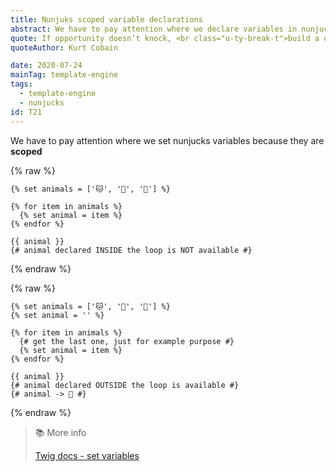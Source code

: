 ```yaml
---
title: Nunjuks scoped variable declarations
abstract: We have to pay attention where we declare variables in nunjucks, because they are scoped!
quote: If opportunity doesn’t knock, <br class="u-ty-break-t">build a door
quoteAuthor: Kurt Cobain

date: 2020-07-24
mainTag: template-engine
tags:
  - template-engine
  - nunjucks
id: T21
---
```


We have to pay attention where we set nunjucks variables because they are **scoped**

{% raw %}
  ```twig
  {% set animals = ['🐱', '🐶', '🐺'] %}

  {% for item in animals %}
    {% set animal = item %}
  {% endfor %}

  {{ animal }}
  {# animal declared INSIDE the loop is NOT available #}
  ```
{% endraw %}

{% raw %}
  ```twig
  {% set animals = ['🐱', '🐶', '🐺'] %}
  {% set animal = '' %}

  {% for item in animals %}
    {# get the last one, just for example purpose #}
    {% set animal = item %}
  {% endfor %}

  {{ animal }}
  {# animal declared OUTSIDE the loop is available #}
  {# animal -> 🐺 #}
  ```
{% endraw %}

> 📚 More info
>
> [Twig docs - set variables](https://twig.symfony.com/doc/3.x/tags/set.html)
